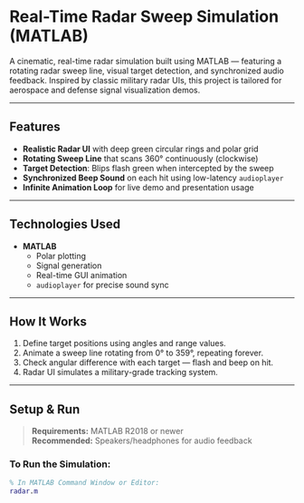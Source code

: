 # Real-Time Radar Sweep Simulation (MATLAB)

A cinematic, real-time radar simulation built using MATLAB — featuring a rotating radar sweep line, visual target detection, and synchronized audio feedback. Inspired by classic military radar UIs, this project is tailored for aerospace and defense signal visualization demos.

---

## Features

- **Realistic Radar UI** with deep green circular rings and polar grid
- **Rotating Sweep Line** that scans 360° continuously (clockwise)
- **Target Detection**: Blips flash green when intercepted by the sweep
- **Synchronized Beep Sound** on each hit using low-latency `audioplayer`
- **Infinite Animation Loop** for live demo and presentation usage

---

## Technologies Used

- **MATLAB**
  - Polar plotting
  - Signal generation
  - Real-time GUI animation
  - `audioplayer` for precise sound sync

---

## How It Works

1. Define target positions using angles and range values.
2. Animate a sweep line rotating from 0° to 359°, repeating forever.
3. Check angular difference with each target — flash and beep on hit.
4. Radar UI simulates a military-grade tracking system.

---

## Setup & Run

> **Requirements:** MATLAB R2018 or newer  
> **Recommended:** Speakers/headphones for audio feedback

### To Run the Simulation:

```matlab
% In MATLAB Command Window or Editor:
radar.m
